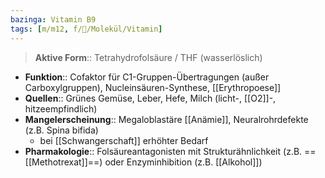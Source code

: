 ```yaml
---
bazinga: Vitamin B9
tags: [m/m12, f/🧪/Molekül/Vitamin]
---
```

> **Aktive Form**:: Tetrahydrofolsäure / THF (wasserlöslich)
- **Funktion**:: Cofaktor für C1-Gruppen-Übertragungen (außer Carboxylgruppen), Nucleinsäuren-Synthese, [[Erythropoese]]
- **Quellen**:: Grünes Gemüse, Leber, Hefe, Milch (licht-, [[O2]]-, hitzeempfindlich)
- **Mangelerscheinung**:: Megaloblastäre [[Anämie]], Neuralrohrdefekte (z.B. Spina bifida)
	- bei [[Schwangerschaft]] erhöhter Bedarf
- **Pharmakologie**:: Folsäureantagonisten mit Strukturähnlichkeit (z.B. ==[[Methotrexat]]==) oder Enzyminhibition (z.B. [[Alkohol]])